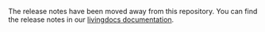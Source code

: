 The release notes have been moved away from this repository.
You can find the release notes in our [livingdocs documentation](https://docs.livingdocs.io/operations/releases/).